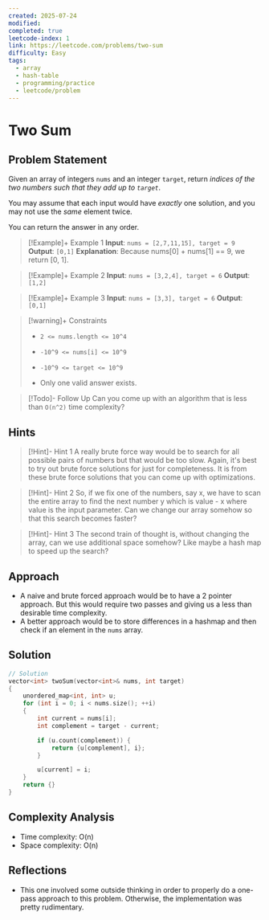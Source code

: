 ```yaml
---
created: 2025-07-24
modified: 
completed: true
leetcode-index: 1
link: https://leetcode.com/problems/two-sum
difficulty: Easy
tags:
  - array
  - hash-table
  - programming/practice
  - leetcode/problem
---
```

# Two Sum

## Problem Statement
Given an array of integers `nums` and an integer `target`, return *indices of the two numbers such that they add up to `target`*.

You may assume that each input would have *exactly* one solution, and you may not use the *same* element twice.

You can return the answer in any order.

 

>[!Example]+ Example 1
>**Input**: `nums = [2,7,11,15], target = 9`
>**Output**: `[0,1]`
>**Explanation**:
>Because nums[0] + nums[1] == 9, we return [0, 1]. 

>[!Example]+ Example 2
>**Input**: `nums = [3,2,4], target = 6`
>**Output**: `[1,2]
`

>[!Example]+ Example 3
>**Input**: `nums = [3,3], target = 6`
>**Output**: `[0,1]
`

>[!warning]+ Constraints
>- `2 <= nums.length <= 10^4`
>
>- `-10^9 <= nums[i] <= 10^9`
>
>- `-10^9 <= target <= 10^9`
>
>- Only one valid answer exists.

>[!Todo]- Follow Up
>Can you come up with an algorithm that is less than `O(n^2)` time complexity?
## Hints
>[!Hint]- Hint 1
>A really brute force way would be to search for all possible pairs of numbers but that would be too slow. Again, it's best to try out brute force solutions for just for completeness. It is from these brute force solutions that you can come up with optimizations.

>[!Hint]- Hint 2
>So, if we fix one of the numbers, say x, we have to scan the entire array to find the next number y which is value - x where value is the input parameter. Can we change our array somehow so that this search becomes faster?

>[!Hint]- Hint 3
>The second train of thought is, without changing the array, can we use additional space somehow? Like maybe a hash map to speed up the search?
## Approach

- A naive and brute forced approach would be to have a 2 pointer approach. But this would require two passes and giving us a less than desirable time complexity.
- A better approach would be to store differences in a hashmap and then check if an element in the `nums` array. 
## Solution

```cpp
// Solution
vector<int> twoSum(vector<int>& nums, int target) 
{
	unordered_map<int, int> u;
	for (int i = 0; i < nums.size(); ++i)
	{
		int current = nums[i];
		int complement = target - current;

		if (u.count(complement)) {
			return {u[complement], i};
		}

		u[current] = i;
	}
	return {}
}
```

## Complexity Analysis

- Time complexity: O(n)
- Space complexity: O(n)

## Reflections
- This one involved some outside thinking in order to properly do a one-pass approach to this problem. Otherwise, the implementation was pretty rudimentary.
